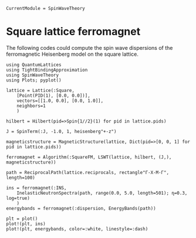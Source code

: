 ```@meta
CurrentModule = SpinWaveTheory
```

# Square lattice ferromagnet

The following codes could compute the spin wave dispersions of the ferromagnetic Heisenberg model on the square lattice.

```@example FM
using QuantumLattices
using TightBindingApproximation
using SpinWaveTheory
using Plots; pyplot()

lattice = Lattice(:Square,
    [Point(PID(1), [0.0, 0.0])],
    vectors=[[1.0, 0.0], [0.0, 1.0]],
    neighbors=1
    )

hilbert = Hilbert(pid=>Spin{1//2}(1) for pid in lattice.pids)

J = SpinTerm(:J, -1.0, 1, heisenberg"+-z")

magneticstructure = MagneticStructure(lattice, Dict(pid=>[0, 0, 1] for pid in lattice.pids))

ferromagnet = Algorithm(:SquareFM, LSWT(lattice, hilbert, (J,), magneticstructure))

path = ReciprocalPath(lattice.reciprocals, rectangle"Γ-X-M-Γ", length=100)

ins = ferromagnet(:INS,
    InelasticNeutronSpectra(path, range(0.0, 5.0, length=501); η=0.3, log=true)
    )
energybands = ferromagnet(:dispersion, EnergyBands(path))

plt = plot()
plot!(plt, ins)
plot!(plt, energybands, color=:white, linestyle=:dash)
```
